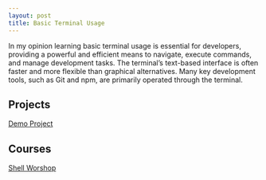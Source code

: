 ```yaml
---
layout: post
title: Basic Terminal Usage
---
```


In my opinion learning basic terminal usage is essential for developers, providing a powerful and efficient means to navigate, execute commands, and manage development tasks. The terminal’s text-based interface is often faster and more flexible than graphical alternatives. Many key development tools, such as Git and npm, are primarily operated through the terminal.

## Projects

[Demo Project][yotube-basic-terminal-usage]  

[yotube-basic-terminal-usage]: https://youtu.be/fIQEXORLTYg
[shell-worshop]: https://drive.google.com/file/d/1vLF0U1r8_deTNRKJH6zdz60qAtTyBbcf/view?usp=drive_link

## Courses

[Shell Worshop][shell-worshop]
